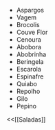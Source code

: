 - Aspargos
- Vagem
- Brocolis
- Couve Flor
- Cenoura
- Abobora
- Abobrinha
- Beringela
- Escarola
- Espinafre
- Quiabo
- Repolho
- Gilo
- Pepino


<<[[Saladas]]
